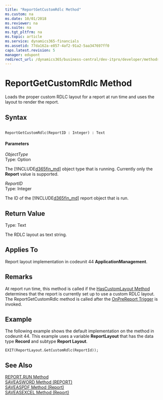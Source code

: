 ```yaml
---
title: "ReportGetCustomRdlc Method"
ms.custom: na
ms.date: 10/01/2018
ms.reviewer: na
ms.suite: na
ms.tgt_pltfrm: na
ms.topic: article
ms.service: dynamics365-financials
ms.assetid: 77da162a-e857-4af2-91a2-5aa347697ff0
caps.latest.revision: 5
manager: edupont
redirect_url: /dynamics365/business-central/dev-itpro/developer/methods-auto/library
---
```


 

# ReportGetCustomRdlc Method
Loads the proper custom RDLC layout for a report at run time and uses the layout to render the report.  
  
## Syntax  
  
```  
  
ReportGetCustomRdlc(ReportID : Integer) : Text  
```  
  
#### Parameters  
 *ObjectType*  
 Type: Option  
  
 The [!INCLUDE[d365fin_md](../includes/d365fin_md.md)] object type that is running. Currently only the **Report** value is supported.  
  
 *ReportID*  
 Type: Integer  
  
 The ID of the [!INCLUDE[d365fin_md](../includes/d365fin_md.md)] report object that is run.  
  
## Return Value  
 Type: Text  
  
 The RDLC layout as text string.  
  
## Applies To  
 Report layout implementation in codeunit 44 **ApplicationManagement**.  
  
## Remarks  
 At report run time, this method is called if the [HasCustomLayout Method](devenv-HasCustomLayout-Method.md) determines that the report is currently set up to use a custom RDLC layout. The ReportGetCustomRdlc method is called after the [OnPreReport Trigger](../triggers/devenv-OnPreReport-Trigger.md) is invoked.  
  
## Example  
 The following example shows the default implementation on the method in codeunit 44. This example uses a variable **ReportLayout** that has the data type **Record** and subtype **Report Layout**.  
  
```  
EXIT(ReportLayout.GetCustomRdlc(ReportId));  
```  
  
## See Also  
 <!--Links [Customizing Report Layout Implementation in Codeunit 1](Customizing-Report-Layout-Implementation-in-Codeunit-1.md) -->  
 [REPORT.RUN Method](devenv-REPORT-RUN-Method.md)   
 [SAVEASWORD Method \(REPORT\)](devenv-SAVEASWORD-Method-REPORT.md)   
 [SAVEASPDF Method \(Report\)](devenv-SAVEASPDF-Method-Report.md)   
 [SAVEASEXCEL Method \(Report\)](devenv-SAVEASEXCEL-Method-Report.md)